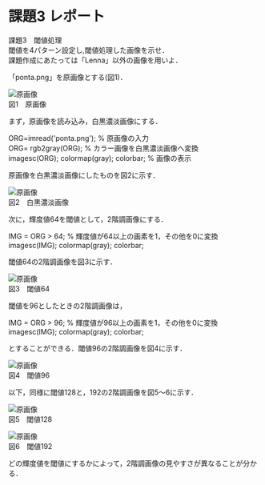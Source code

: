 # 課題3 レポート

課題3　閾値処理  
閾値を4パターン設定し,閾値処理した画像を示せ．  
課題作成にあたっては「Lenna」以外の画像を用いよ．

「ponta.png」を原画像とする(図1)．

![原画像](https://github.com/be-bird/image_processing/blob/master/images/ponta.png?raw=true)  
図1　原画像

まず，原画像を読み込み，白黒濃淡画像にする．

ORG=imread('ponta.png'); % 原画像の入力  
ORG= rgb2gray(ORG); % カラー画像を白黒濃淡画像へ変換  
imagesc(ORG); colormap(gray); colorbar; % 画像の表示

原画像を白黒濃淡画像にしたものを図2に示す．

![原画像](https://github.com/be-bird/image_processing/blob/master/images/kadai3_1.png?raw=true)  
図2　白黒濃淡画像

次に，輝度値64を閾値として，2階調画像にする．

IMG = ORG > 64; % 輝度値が64以上の画素を1，その他を0に変換  
imagesc(IMG); colormap(gray); colorbar;

閾値64の2階調画像を図3に示す．

![原画像](https://github.com/be-bird/image_processing/blob/master/images/kadai3_2.png?raw=true)  
図3　閾値64

閾値を96としたときの2階調画像は，

IMG = ORG > 96; % 輝度値が96以上の画素を1，その他を0に変換  
imagesc(IMG); colormap(gray); colorbar;

とすることができる．閾値96の2階調画像を図4に示す．

![原画像](https://github.com/be-bird/image_processing/blob/master/images/kadai3_3.png?raw=true)  
図4　閾値96

以下，同様に閾値128と，192の2階調画像を図5～6に示す．

![原画像](https://github.com/be-bird/image_processing/blob/master/images/kadai3_4.png?raw=true)  
図5　閾値128

![原画像](https://github.com/be-bird/image_processing/blob/master/images/kadai3_5.png?raw=true)  
図6　閾値192

どの輝度値を閾値にするかによって，2階調画像の見やすさが異なることが分かる．
